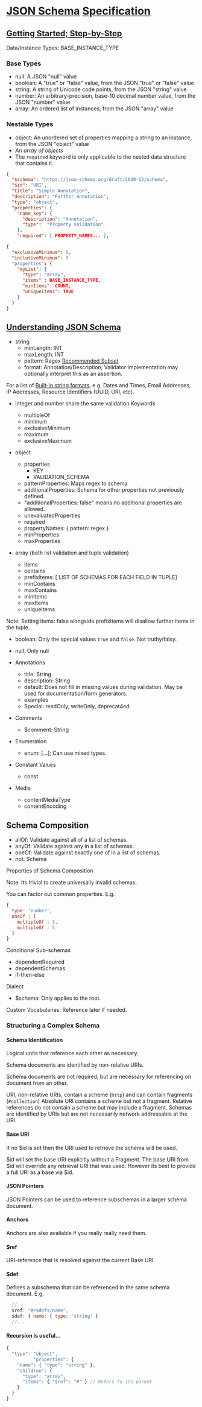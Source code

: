 # [JSON Schema](https://json-schema.org/) [Specification](https://json-schema.org/specification.html)


## [Getting Started; Step-by-Step](https://json-schema.org/learn/getting-started-step-by-step.html)

Data/Instance Types: BASE_INSTANCE_TYPE

### Base Types
- null: A JSON "null" value
- boolean: A "true" or "false" value, from the JSON "true" or "false" value
- string: A string of Unicode code points, from the JSON "string" value
- number: An arbitrary-precision, base-10 decimal number value, from the JSON "number" value
- array: An ordered list of instances, from the JSON "array" value

### Nestable Types
- object: An unordered set of properties mapping a string to an instance, from the JSON "object" value
- *An array of objects*
- The `required` keyword is only applicable to the nested data structure that contains it.


```json
{
  "$schema": "https://json-schema.org/draft/2020-12/schema",
  "$id": "URI",
  "title": "Simple Annotation",
  "description": "Further Annotation",
  "type": "object",
  "properties": {
    "name_key": {
      "description": "Annotation",
      "type":  "Property validation"
    },
    "required": [ PROPERTY_NAMES... ],
```


```json
{
  "exclusiveMinimum": 0,
  "inclusiveMinimum": 0
  "properties": {
    "myList": {
      "type": "array",
      "items" : BASE_INSTANCE_TYPE,
      "minItems": COUNT,
      "uniqueItems": TRUE
    } 
  }
}
```

## [Understanding JSON Schema](https://json-schema.org/understanding-json-schema/)

- string
  - minLength: INT
  - maxLength: INT
  - pattern: Regex [Recommended Subset](https://json-schema.org/understanding-json-schema/reference/regular_expressions.html)
  - format: Annotation/Description; Validator Implementation may optionally interpret this as an assertion.

For a list of [Built-in string formats](https://json-schema.org/understanding-json-schema/reference/string.html), e.g.
Dates and Times, Email Addresses, IP Addresses, Resource Identifiers (UUID, URI, etc).

- integer and number share the same validation Keywords
  - multipleOf
  - minimum
  - exclusiveMinimum
  - maximum
  - exclusiveMaximum

- object
  - properties
    - KEY
    - VALIDATION_SCHEMA 
  - patternProperties: Maps regex to schema
  - additionalProperties: Schema for other properties not previously defined.
  - "additionalProperties: false" means no additional properties are allowed.
  - unevaluatedProperties
  - required
  - propertyNames: { pattern: regex }
  - minProperties
  - maxProperties

- array (both list validation and tuple validation)
  - items
  - contains
  - prefixItems: [ LIST OF SCHEMAS FOR EACH FIELD IN TUPLE]
  - minContains
  - maxContains
  - minItems
  - maxItems
  - uniqueItems

Note: Setting items: false alongside prefixItems will disallow further items in the tuple.



- boolean: Only the special values `true` and `false`.  Not truthy/falsy.

- null: Only null

- Annotations
  - title: String
  - description: String
  - default: Does not fill in missing values during validation.  May be used for documentation/form generators.
  - examples
  - Special: readOnly, writeOnly, deprecat4ed

- Comments
  - $comment: String

- Enumeration
  - enum: [...]; Can use mixed types.

- Constant Values
  - const

- Media
  - contentMediaType
  - contentEncoding

## Schema Composition

- allOf: Validate against all of a list of schemas.
- anyOf: Validate against any in a list of schemas.
- oneOf: Validate against exactly one of in a list of schemas.
- not: Schema

Properties of Schema Composition

Note: Its trivial to create universally invalid schemas.

You can factor out common properties.  E.g.

```javascript
{
  type: 'number',
  oneOf : [
    multipleOf : 3,
    multipleOf : 5
  ]
}
```

Conditional Sub-schemas

- dependentRequired
- dependentSchemas
- if-then-else

Dialect

- $schema: Only applies to the root.

Custom Vocabularies: Reference later if needed.

### Structuring a Complex Schema

#### Schema Identification

Logical units that reference each other as necessary.

Schema documents are identified by non-relative URIs.

Schema documents are not required, but are necessary for referencing on document from an other.

URI, non-relative URIs, contain a scheme (`http`) and can contain fragments (`#collection`)
Absolute URI contains a scheme but not a fragment.
Relative references do not contain a scheme but may include a fragment.
Schemas are identified by URIs but are not necessarily network addressable at the URI.

#### Base URI

If no $id is set then the URI used to retrieve the schema will be used.

$id will set the base URI explicitly without a Fragment. The base URI from $id will override any retrieval URI that was
used.  However its best to provide a full URI as a base via $id.

#### JSON Pointers

JSON Pointers can be used to reference subschemas in a larger schema document.

#### Anchors

Anchors are also available if you really really need them.

####  $ref

URI-reference that is resolved against the current Base URI.

#### $def

Defines a subschema that can be referenced in the same schema document.  E.g.

```javascript
  //...
  $ref: "#/$defs/name",
  $def: { name: { type: 'string' } 
  //...
```

#### Recursion is useful...

```javascript
{
  "type": "object",
          "properties": {
    "name": { "type": "string" },
    "children": {
      "type": "array",
      "items": { "$ref": "#" } // Refers to its parent
    }
  }
}
```









